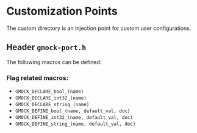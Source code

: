 <!-- (c) https://github.com/MontiCore/monticore -->
# Customization Points

The custom directory is an injection point for custom user configurations.

## Header `gmock-port.h`

The following macros can be defined:

### Flag related macros:

*   `GMOCK_DECLARE_bool_(name)`
*   `GMOCK_DECLARE_int32_(name)`
*   `GMOCK_DECLARE_string_(name)`
*   `GMOCK_DEFINE_bool_(name, default_val, doc)`
*   `GMOCK_DEFINE_int32_(name, default_val, doc)`
*   `GMOCK_DEFINE_string_(name, default_val, doc)`

